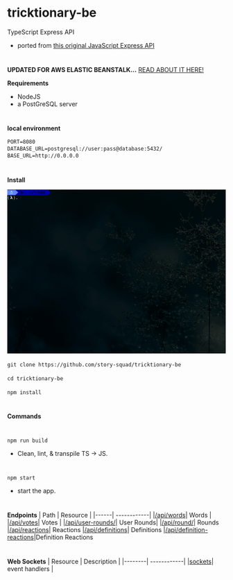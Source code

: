 # tricktionary-be

TypeScript Express API
- ported from [this original JavaScript Express API](https://github.com/christiano39/trictionary_be)

#

**UPDATED FOR AWS ELASTIC BEANSTALK...**
[READ ABOUT IT HERE!](EB-README.md)

**Requirements**

- NodeJS
- a PostGreSQL server

#
**local environment**

    PORT=8080
    DATABASE_URL=postgresql://user:pass@database:5432/
    BASE_URL=http://0.0.0.0

#
**Install**

![install](gifs/install.gif)

    git clone https://github.com/story-squad/tricktionary-be

    cd tricktionary-be

    npm install

#

**Commands**

#
    npm run build

- Clean, lint, & transpile TS -> JS.
#
    npm start

- start the app.
#

**Endpoints**
| Path | Resource |
|------| ------------|
|[/api/words](src/api/words)| Words |
|[/api/votes](src/api/votes)| Votes |
|[/api/user-rounds/](src/api/userRounds)| User Rounds|
|[/api/round/](src/api/rounds)| Rounds
|[/api/reactions](src/api/reactions)| Reactions
|[/api/definitions](src/api/definitions)| Definitions
|[/api/definition-reactions](src/api/definitionReactions)|Definition Reactions

#
**Web Sockets**
| Resource | Description |
|--------| ------------|
|[sockets](src/sockets)| event handlers |

